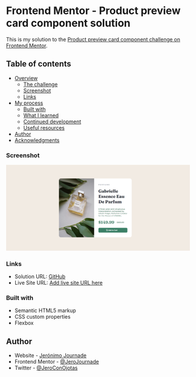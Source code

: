 # Frontend Mentor - Product preview card component solution

This is my solution to the [Product preview card component challenge on Frontend Mentor](https://www.frontendmentor.io/challenges/product-preview-card-component-GO7UmttRfa).

## Table of contents

- [Overview](#overview)
  - [The challenge](#the-challenge)
  - [Screenshot](#screenshot)
  - [Links](#links)
- [My process](#my-process)
  - [Built with](#built-with)
  - [What I learned](#what-i-learned)
  - [Continued development](#continued-development)
  - [Useful resources](#useful-resources)
- [Author](#author)
- [Acknowledgments](#acknowledgments)


### Screenshot

![](./images/sshot.png)


### Links

- Solution URL: [GitHub](https://github.com/ArtoriasDelAbismo/previewCardComponent)
- Live Site URL: [Add live site URL here](https://your-live-site-url.com)


### Built with

- Semantic HTML5 markup
- CSS custom properties
- Flexbox



## Author

- Website - [Jerónimo Journade](https://www.your-site.com)
- Frontend Mentor - [@JeroJournade](https://www.frontendmentor.io/profile/ArtoriasDelAbismo)
- Twitter - [@JeroConOjotas](https://twitter.com/JeroConOjotas)
